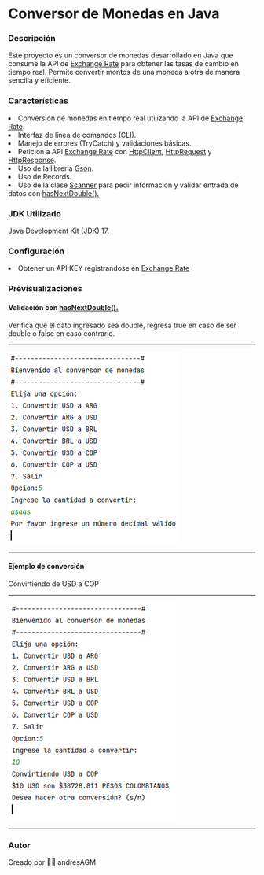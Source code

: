 <h1>Conversor de Monedas en Java</h1>
<h3>Descripción</h3>
Este proyecto es un conversor de monedas desarrollado en Java que consume la API de <a href="https://www.exchangerate-api.com/docs/overview">Exchange Rate</a> para obtener las tasas de cambio en tiempo real. Permite convertir montos de una moneda a otra de manera sencilla y eficiente.
<h3>Características</h3>
<li>Conversión de monedas en tiempo real utilizando la API de <a href="https://www.exchangerate-api.com/docs/overview">Exchange Rate</a>.</li>
<li>Interfaz de línea de comandos (CLI).</li>
<li>Manejo de errores (TryCatch) y validaciones básicas.</li>
<li>Peticion a API <a href="https://www.exchangerate-api.com/docs/overview">Exchange Rate</a> con <a href="https://docs.oracle.com/en/java/javase/17/docs/api/java.net.http/java/net/http/HttpClient.html">HttpClient</a>, <a href="https://docs.oracle.com/en/java/javase/17/docs/api/java.net.http/java/net/http/HttpRequest.html">HttpRequest</a> y <a href="https://docs.oracle.com/en/java/javase/17/docs/api/java.net.http/java/net/http/HttpResponse.html">HttpResponse</a>.</li>
<li>Uso de la libreria <a href="https://mvnrepository.com/artifact/com.google.code.gson/gson/2.11.0">Gson</a>.</li>
<li>Uso de Records.</li>
<li>Uso de la clase <a href="https://docs.oracle.com/en/java/javase/17/docs/api/java.base/java/util/Scanner.html">Scanner</a> para pedir informacion y validar entrada de datos con <a href="https://docs.oracle.com/en/java/javase/17/docs/api/java.base/java/util/Scanner.html#hasNextDouble()">hasNextDouble().</a></li>
<h3>JDK Utilizado</h3>
Java Development Kit (JDK) 17.

<h3>Configuración</h3>
<li>Obtener un API KEY registrandose en <a href="https://www.exchangerate-api.com/">Exchange Rate</a></li>
<h3>Previsualizaciones</h3>
<h4>Validación con <a href="https://docs.oracle.com/en/java/javase/17/docs/api/java.base/java/util/Scanner.html#hasNextDouble()">hasNextDouble().</a></h4>
Verifica que el dato ingresado sea double, regresa true en caso de ser double o false en caso contrario.
<hr>

![Validacion con hasNextDouble](https://github.com/andresAGM/challenge-conversor-de-monedas-one/blob/master/ConversorDeMonedas/img/validacionDeTextoIngresado.png)

<hr>

<h4>Ejemplo de conversión</h4>
Convirtiendo de USD a COP
<hr

![Ejemplo de Conversion](https://github.com/andresAGM/challenge-conversor-de-monedas-one/blob/master/ConversorDeMonedas/img/pruebaConversion.png?raw=true)

<hr>

<h3>Autor</h3>
Creado por 👨‍💻 andresAGM
